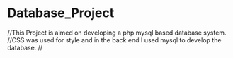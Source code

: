 # Database_Project

//This Project is aimed on developing a php mysql based database system.
//CSS was used for style and in the back end I used mysql to develop the database.
//
